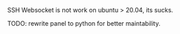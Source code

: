 SSH Websocket is not work on ubuntu > 20.04, its sucks.

TODO: rewrite panel to python for better maintability.
